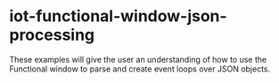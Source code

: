 # iot-functional-window-json-processing
These examples will give the user an understanding of how to use the Functional window to parse and create event loops over JSON objects.
